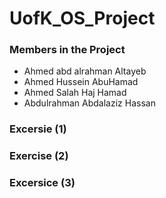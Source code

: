 # UofK_OS_Project

### Members in the Project

- Ahmed abd alrahman Altayeb
- Ahmed Hussein AbuHamad
- Ahmed Salah Haj Hamad
- Abdulrahman Abdalaziz Hassan

### Excersie (1)

### Exercise (2)

### Excersice (3)
